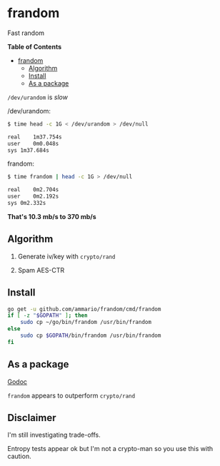 # frandom

Fast random

<!-- START doctoc generated TOC please keep comment here to allow auto update -->
<!-- DON'T EDIT THIS SECTION, INSTEAD RE-RUN doctoc TO UPDATE -->
**Table of Contents**

- [frandom](#frandom)
  - [Algorithm](#algorithm)
  - [Install](#install)
  - [As a package](#as-a-package)

<!-- END doctoc generated TOC please keep comment here to allow auto update -->

`/dev/urandom` is *slow*


/dev/urandom:

```bash
$ time head -c 1G < /dev/urandom > /dev/null

real	1m37.754s
user	0m0.048s
sys	1m37.684s
```

frandom:

```bash
$ time frandom | head -c 1G > /dev/null

real	0m2.704s
user	0m2.192s
sys	0m2.332s
```

__That's 10.3 mb/s to 370 mb/s__

## Algorithm

1) Generate iv/key with `crypto/rand`

2) Spam AES-CTR

## Install

```bash
go get -u github.com/ammario/frandom/cmd/frandom
if [ -z "$GOPATH" ]; then
    sudo cp ~/go/bin/frandom /usr/bin/frandom
else
    sudo cp $GOPATH/bin/frandom /usr/bin/frandom
fi  
```

## As a package
[Godoc](https://godoc.org/github.com/ammario/frandom)

`frandom` appears to outperform `crypto/rand`


## Disclaimer

I'm still investigating trade-offs.

Entropy tests appear ok but I'm not a crypto-man so you use this with caution.


